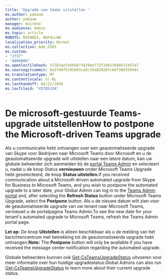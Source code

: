 ```yaml
---
title: 'Upgrade van teams uitstellen '
ms.author: pebaum
author: pebaum
manager: mnirkhe
ms.audience: Admin
ms.topic: article
ROBOTS: NOINDEX, NOFOLLOW
localization_priority: Normal
ms.collection: Adm_O365
ms.custom:
- "2737"
- "4000006"
ms.openlocfilehash: 37263aefe56b673429eb773719413688b72457e7
ms.sourcegitcommit: 6a3748f5c05693ca0c19a829287cb8f30635940c
ms.translationtype: MT
ms.contentlocale: nl-NL
ms.lasthandoff: 04/22/2020
ms.locfileid: "43785334"
---
```

# <a name="how-to-postpone-the-microsoft-driven-teams-upgrade"></a><span data-ttu-id="d4e62-102">De microsoft-gestuurde Teams-upgrade uitstellen</span><span class="sxs-lookup"><span data-stu-id="d4e62-102">How to postpone the Microsoft-driven Teams upgrade</span></span>

<span data-ttu-id="d4e62-103">Als u communicatie hebt ontvangen over een geautomatiseerde upgrade van Skype voor Bedrijven naar Microsoft Teams door Microsoft en u de geautomatiseerde upgrade wilt uitstellen naar een latere datum, kan uw globale beheerder zich aanmelden bij de [portal Teams Admin](https://admin.teams.microsoft.com/dashboard) en selecteert u, nadat u de knop Status **vernieuwen** onder Microsoft Teams Upgrade hebt geselecteerd, de knop **Status uitstellen.**</span><span class="sxs-lookup"><span data-stu-id="d4e62-103">If you received communication about a Microsoft-driven automated upgrade from Skype for Business to Microsoft Teams, and you wish to postpone the automated upgrade to a later date, your Global Admin can log in to the [Teams Admin portal](https://admin.teams.microsoft.com/dashboard) and, after selecting the **Refresh Status** button under Microsoft Teams Upgrade, select the **Postpone** button.</span></span> <span data-ttu-id="d4e62-104">Als u de nieuwe datum wilt zien voor de geautomatiseerde upgrade van uw tenant naar Microsoft Teams, vernieuwt u de portalpagina Teams Admin.</span><span class="sxs-lookup"><span data-stu-id="d4e62-104">To see the new date for your tenant's automated upgrade to Microsoft Teams, refresh the Teams Admin portal page.</span></span>

<span data-ttu-id="d4e62-105">**Let op:** De knop **Uitstellen** is alleen beschikbaar als u de melding van het berichtencentrum met betrekking tot de geautomatiseerde upgrade hebt ontvangen.</span><span class="sxs-lookup"><span data-stu-id="d4e62-105">**Note:** The **Postpone** button will only be available if you have received the message center notification regarding the automated upgrade.</span></span> 

<span data-ttu-id="d4e62-106">Globale beheerders kunnen ook [Get-CsTeamsUpgradeStatus](https://docs.microsoft.com/powershell/module/skype/get-csteamsupgradestatus?view=skype-ps) uitvoeren voor meer informatie over hun huidige upgradestatus.</span><span class="sxs-lookup"><span data-stu-id="d4e62-106">Global Admins can also run [Get-CsTeamsUpgradeStatus](https://docs.microsoft.com/powershell/module/skype/get-csteamsupgradestatus?view=skype-ps) to learn more about their current upgrade status.</span></span>
